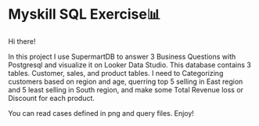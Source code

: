 # Myskill SQL Exercise📊
Hi there!

In this project I use SupermartDB to answer 3 Business Questions with Postgresql and visualize it on Looker Data Studio.
This database contains 3 tables. Customer, sales, and product tables. I need to Categorizing customers based on region and age, querring top 5 selling in East region and 5 least selling in South region, and make some Total Revenue loss or Discount for each product.

You can read cases defined in png and query files. Enjoy!
